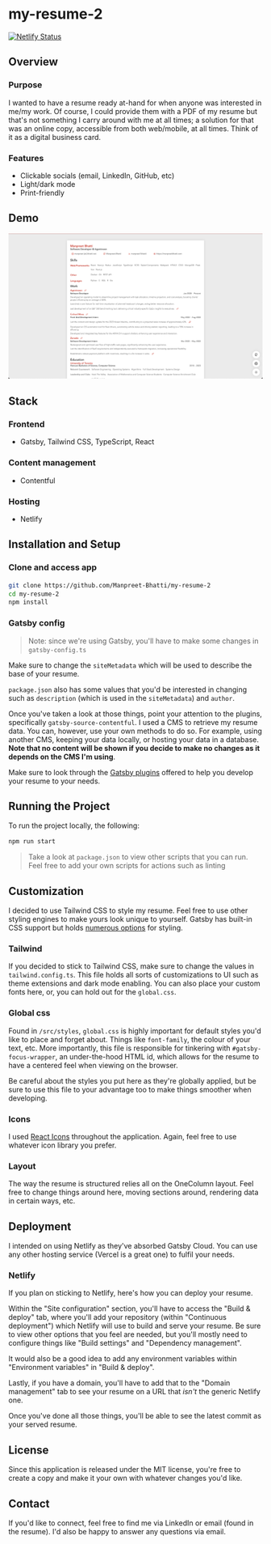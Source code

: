 # my-resume-2

[![Netlify Status](https://api.netlify.com/api/v1/badges/acd2a0d6-c2c6-44be-b6c4-62877839bb29/deploy-status)](https://app.netlify.com/sites/mbhatti-resume/deploys)

## Overview

### Purpose

I wanted to have a resume ready at-hand for when anyone was interested in me/my work. Of course, I could provide them with a PDF of my resume but that's not something I carry around with me at all times; a solution for that was an online copy, accessible from both web/mobile, at all times. Think of it as a digital business card.

### Features

- Clickable socials (email, LinkedIn, GitHub, etc)
- Light/dark mode
- Print-friendly

## Demo

![A preview of how a sample resume would look like](./static/demo.png)

## Stack

### Frontend

- Gatsby, Tailwind CSS, TypeScript, React

### Content management

- Contentful

### Hosting

- Netlify

## Installation and Setup

### Clone and access app

```bash
git clone https://github.com/Manpreet-Bhatti/my-resume-2
cd my-resume-2
npm install
```

### Gatsby config

> Note: since we're using Gatsby, you'll have to make some changes in `gatsby-config.ts`

Make sure to change the `siteMetadata` which will be used to describe the base of your resume.

`package.json` also has some values that you'd be interested in changing such as `description` (which is used in the `siteMetadata`) and `author`.

Once you've taken a look at those things, point your attention to the plugins, specifically `gatsby-source-contentful`. I used a CMS to retrieve my resume data. You can, however, use your own methods to do so. For example, using another CMS, keeping your data locally, or hosting your data in a database. **Note that no content will be shown if you decide to make no changes as it depends on the CMS I'm using**.

Make sure to look through the [Gatsby plugins](https://www.gatsbyjs.com/plugins) offered to help you develop your resume to your needs.

## Running the Project

To run the project locally, the following:

```bash
npm run start
```

> Take a look at `package.json` to view other scripts that you can run. Feel free to add your own scripts for actions such as linting

## Customization

I decided to use Tailwind CSS to style my resume. Feel free to use other styling engines to make yours look unique to yourself. Gatsby has built-in CSS support but holds [numerous options](https://www.gatsbyjs.com/docs/how-to/styling/built-in-css/) for styling.

### Tailwind

If you decided to stick to Tailwind CSS, make sure to change the values in `tailwind.config.ts`. This file holds all sorts of customizations to UI such as theme extensions and dark mode enabling. You can also place your custom fonts here, or, you can hold out for the `global.css`.

### Global css

Found in `/src/styles`, `global.css` is highly important for default styles you'd like to place and forget about. Things like `font-family`, the colour of your text, etc. More importantly, this file is responsible for tinkering with `#gatsby-focus-wrapper`, an under-the-hood HTML id, which allows for the resume to have a centered feel when viewing on the browser.

Be careful about the styles you put here as they're globally applied, but be sure to use this file to your advantage too to make things smoother when developing.

### Icons

I used [React Icons](https://react-icons.github.io/react-icons/) throughout the application. Again, feel free to use whatever icon library you prefer.

### Layout

The way the resume is structured relies all on the OneColumn layout. Feel free to change things around here, moving sections around, rendering data in certain ways, etc.

## Deployment

I intended on using Netlify as they've absorbed Gatsby Cloud. You can use any other hosting service (Vercel is a great one) to fulfil your needs.

### Netlify

If you plan on sticking to Netlify, here's how you can deploy your resume.

Within the "Site configuration" section, you'll have to access the "Build & deploy" tab, where you'll add your repository (within "Continuous deployment") which Netlify will use to build and serve your resume. Be sure to view other options that you feel are needed, but you'll mostly need to configure things like "Build settings" and "Dependency management".

It would also be a good idea to add any environment variables within "Environment variables" in "Build & deploy".

Lastly, if you have a domain, you'll have to add that to the "Domain management" tab to see your resume on a URL that _isn't_ the generic Netlify one.

Once you've done all those things, you'll be able to see the latest commit as your served resume.

## License

Since this application is released under the MIT license, you're free to create a copy and make it your own with whatever changes you'd like.

## Contact

If you'd like to connect, feel free to find me via LinkedIn or email (found in the resume). I'd also be happy to answer any questions via email.

